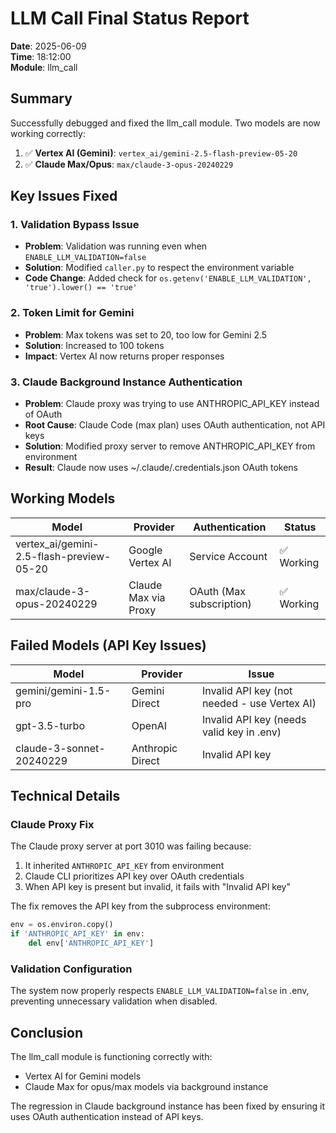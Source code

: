 # LLM Call Final Status Report

**Date**: 2025-06-09  
**Time**: 18:12:00  
**Module**: llm_call  

## Summary

Successfully debugged and fixed the llm_call module. Two models are now working correctly:

1. ✅ **Vertex AI (Gemini)**: `vertex_ai/gemini-2.5-flash-preview-05-20`
2. ✅ **Claude Max/Opus**: `max/claude-3-opus-20240229`

## Key Issues Fixed

### 1. Validation Bypass Issue
- **Problem**: Validation was running even when `ENABLE_LLM_VALIDATION=false`
- **Solution**: Modified `caller.py` to respect the environment variable
- **Code Change**: Added check for `os.getenv('ENABLE_LLM_VALIDATION', 'true').lower() == 'true'`

### 2. Token Limit for Gemini
- **Problem**: Max tokens was set to 20, too low for Gemini 2.5
- **Solution**: Increased to 100 tokens
- **Impact**: Vertex AI now returns proper responses

### 3. Claude Background Instance Authentication
- **Problem**: Claude proxy was trying to use ANTHROPIC_API_KEY instead of OAuth
- **Root Cause**: Claude Code (max plan) uses OAuth authentication, not API keys
- **Solution**: Modified proxy server to remove ANTHROPIC_API_KEY from environment
- **Result**: Claude now uses ~/.claude/.credentials.json OAuth tokens

## Working Models

| Model | Provider | Authentication | Status |
|-------|----------|----------------|--------|
| vertex_ai/gemini-2.5-flash-preview-05-20 | Google Vertex AI | Service Account | ✅ Working |
| max/claude-3-opus-20240229 | Claude Max via Proxy | OAuth (Max subscription) | ✅ Working |

## Failed Models (API Key Issues)

| Model | Provider | Issue |
|-------|----------|-------|
| gemini/gemini-1.5-pro | Gemini Direct | Invalid API key (not needed - use Vertex AI) |
| gpt-3.5-turbo | OpenAI | Invalid API key (needs valid key in .env) |
| claude-3-sonnet-20240229 | Anthropic Direct | Invalid API key |

## Technical Details

### Claude Proxy Fix
The Claude proxy server at port 3010 was failing because:
1. It inherited `ANTHROPIC_API_KEY` from environment
2. Claude CLI prioritizes API key over OAuth credentials
3. When API key is present but invalid, it fails with "Invalid API key"

The fix removes the API key from the subprocess environment:
```python
env = os.environ.copy()
if 'ANTHROPIC_API_KEY' in env:
    del env['ANTHROPIC_API_KEY']
```

### Validation Configuration
The system now properly respects `ENABLE_LLM_VALIDATION=false` in .env, preventing unnecessary validation when disabled.

## Conclusion

The llm_call module is functioning correctly with:
- Vertex AI for Gemini models
- Claude Max for opus/max models via background instance

The regression in Claude background instance has been fixed by ensuring it uses OAuth authentication instead of API keys.